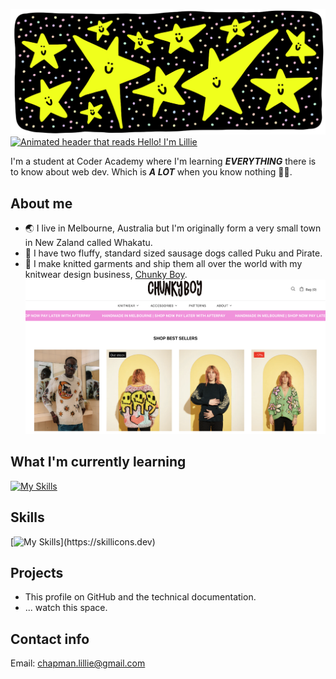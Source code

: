 ![Yellow star with smiley faces on a black](/banner_image.png)
[![Animated header that reads Hello! I'm Lillie](https://readme-typing-svg.herokuapp.com?font=chunk&size=30&pause=1000&color=D7F713&background=000000&center=true&vCenter=true&width=435&lines=Hello!+I'm+Lillie+%F0%9F%AB%A0)](https://git.io/typing-svg)

I'm a student at Coder Academy where I'm learning ***EVERYTHING*** there is to know about web dev. Which is ***A LOT*** when you know nothing 🤯😅.

## About me

- 🌏 I live in Melbourne, Australia but I'm originally form a very small town in New Zaland called Whakatu.
- 🌭 I have two fluffy, standard sized sausage dogs called Puku and Pirate.
- 🧶 I make knitted garments and ship them all over the world with my knitwear design business, [Chunky Boy](https://chunkyboyknits.com/).
[![Homepage of Chunky Boy Knits](/Chunky_Boy_Home.png)](https://chunkyboyknits.com/)

## What I'm currently learning

[![My Skills](https://skillicons.dev/icons?i=discord,github,html,css,vscode)](https://skillicons.dev)

## Skills

[![My Skills](https://skillicons.dev/icons?i=ps,apple,gmail,instagram,)](https://skillicons.dev)

## Projects

- This profile on GitHub and the technical documentation.
- ... watch this space.

## Contact info

Email: <chapman.lillie@gmail.com>
